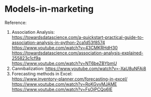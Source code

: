 # Models-in-marketing 

Reference:  
1. Association Analysis:   
https://towardsdatascience.com/a-quickstart-practical-guide-to-association-analysis-in-python-2ca1d53f8574    
https://www.youtube.com/watch?v=43CMKRHdH30  
https://towardsdatascience.com/association-analysis-explained-255823c1cf9a   
https://www.youtube.com/watch?v=NT6beZBYbmU  
2. Cannibalization: https://www.youtube.com/watch?v=-XaU8uNFAi8  
3. Forecasting methods in Excel:   
https://www.inventory-planner.com/forecasting-in-excel/   
https://www.youtube.com/watch?v=RoKGvvMJAME  
https://www.youtube.com/watch?v=FsOjPCQo6IE

